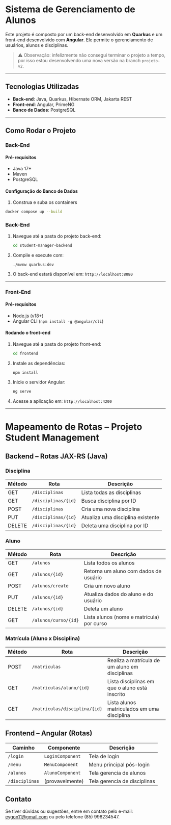 
# Sistema de Gerenciamento de Alunos

Este projeto é composto por um back-end desenvolvido em **Quarkus** e um front-end desenvolvido com **Angular**. Ele permite o gerenciamento de usuários, alunos e disciplinas.

> ⚠️ Observação: infelizmente não consegui terminar o projeto a tempo, por isso estou desenvolvendo uma nova versão na branch `projeto-v2`.

---

## Tecnologias Utilizadas

- **Back-end**: Java, Quarkus, Hibernate ORM, Jakarta REST
- **Front-end**: Angular, PrimeNG
- **Banco de Dados**: PostgreSQL

---

## Como Rodar o Projeto

### Back-End

#### Pré-requisitos

- Java 17+
- Maven
- PostgreSQL

#### Configuração do Banco de Dados

1. Construa e suba os containers
```bash
docker compose up --build
```

### Back-End

1. Navegue até a pasta do projeto back-end:
   ```bash
   cd student-manager-backend
   ```

2. Compile e execute com:
   ```bash
   ./mvnw quarkus:dev
   ```

3. O back-end estará disponível em: `http://localhost:8080`

---

### Front-End

#### Pré-requisitos

- Node.js (v18+)
- Angular CLI (`npm install -g @angular/cli`)

#### Rodando o front-end

1. Navegue até a pasta do projeto front-end:
   ```bash
   cd frontend
   ```

2. Instale as dependências:
   ```bash
   npm install
   ```

3. Inicie o servidor Angular:
   ```bash
   ng serve
   ```

4. Acesse a aplicação em: `http://localhost:4200`

---

# Mapeamento de Rotas – Projeto Student Management

## Backend – Rotas JAX-RS (Java)

### Disciplina
| Método | Rota                  | Descrição                               |
|--------|-----------------------|------------------------------------------|
| GET    | `/disciplinas`        | Lista todas as disciplinas               |
| GET    | `/disciplinas/{id}`   | Busca disciplina por ID                  |
| POST   | `/disciplinas`        | Cria uma nova disciplina                 |
| PUT    | `/disciplinas/{id}`   | Atualiza uma disciplina existente        |
| DELETE | `/disciplinas/{id}`   | Deleta uma disciplina por ID             |

### Aluno
| Método | Rota                  | Descrição                                  |
|--------|-----------------------|---------------------------------------------|
| GET    | `/alunos`             | Lista todos os alunos                       |
| GET    | `/alunos/{id}`        | Retorna um aluno com dados de usuário       |
| POST   | `/alunos/create`      | Cria um novo aluno                          |
| PUT    | `/alunos/{id}`        | Atualiza dados do aluno e do usuário        |
| DELETE | `/alunos/{id}`        | Deleta um aluno                             |
| GET    | `/alunos/curso/{id}`  | Lista alunos (nome e matrícula) por curso   |

### Matrícula (Aluno x Disciplina)
| Método | Rota                         | Descrição                                       |
|--------|------------------------------|-----------------------------------------------|
| POST   | `/matriculas`                | Realiza a matrícula de um aluno em disciplinas|
| GET    | `/matriculas/aluno/{id}`     | Lista disciplinas em que o aluno está inscrito|⚠️
| GET    | `/matriculas/disciplina/{id}`| Lista alunos matriculados em uma disciplina   |⚠️

## Frontend – Angular (Rotas)

| Caminho         | Componente         | Descrição                   |
|-----------------|--------------------|-----------------------------|
| `/login`        | `LoginComponent`   | Tela de login               |
| `/menu`         | `MenuComponent`    | Menu principal pós-login    |
| `/alunos`       | `AlunoComponent`   | Tela gerencia de alunos     |
| `/disciplinas`  | (provavelmente)    | Tela gerencia de disciplinas|

## Contato

Se tiver dúvidas ou sugestões, entre em contato pelo e-mail: eygon11@gmail.com ou pelo telefone (85) 998234547.
